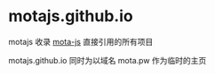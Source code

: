 # motajs.github.io

motajs 收录 [mota-js](https://github.com/ckcz123/mota-js) 直接引用的所有项目  

motajs.github.io 同时为以域名 mota.pw 作为临时的主页
